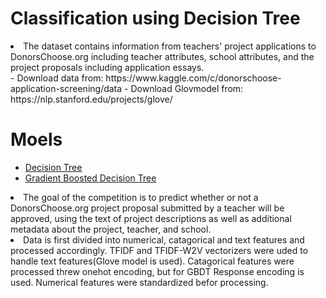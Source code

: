 # Classification using Decision Tree
<li>The dataset contains information from teachers' project applications to DonorsChoose.org including teacher attributes, school attributes, and the project proposals including application essays.</li>
- Download data from: https://www.kaggle.com/c/donorschoose-application-screening/data
- Download Glovmodel from: https://nlp.stanford.edu/projects/glove/

# Moels
- [Decision Tree](https://github.com/Devarshi-Chauhan/projects/blob/master/Decision%20Tree%20Classification/Decision%20Tree.ipynb)
- [Gradient Boosted Decision Tree]()
<li>The goal of the competition is to predict whether or not a DonorsChoose.org project proposal submitted by a teacher will be approved, using the text of project descriptions as well as additional metadata about the project, teacher, and school.</li>
<li> Data is first divided into numerical, catagorical and text features and processed accordingly. TFIDF and TFIDF-W2V vectorizers were uded to handle text features(Glove model is used). Catagorical features were processed threw onehot encoding, but for GBDT Response encoding is used. Numerical features were standardized befor processing.</li>
